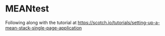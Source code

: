 # MEANtest
Following along with the tutorial at https://scotch.io/tutorials/setting-up-a-mean-stack-single-page-application
